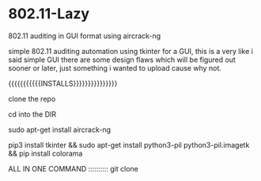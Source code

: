 # 802.11-Lazy
802.11 auditing in GUI format using aircrack-ng  

simple 802.11 auditing automation using tkinter for a GUI, this is a very like i said simple GUI there are some design flaws which will be figured out sooner or later, just something i wanted to upload cause why not.


{{{{{{{{{{{INSTALLS}}}}}}}}}}}}}}}

clone the repo 

cd into the DIR 

sudo apt-get install aircrack-ng 

pip3 install tkinter && sudo apt-get install python3-pil python3-pil.imagetk && pip install colorama 

ALL IN ONE COMMAND ::::::::::  git clone 
